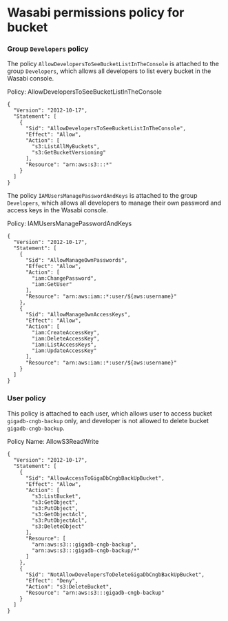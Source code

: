 # Wasabi permissions policy for bucket


### Group `Developers` policy

The policy `AllowDevelopersToSeeBucketListInTheConsole` is attached to the group `Developers`, which allows all developers to list every bucket in the Wasabi console. 

Policy: AllowDevelopersToSeeBucketListInTheConsole
```
{
  "Version": "2012-10-17",
  "Statement": [
    {
      "Sid": "AllowDevelopersToSeeBucketListInTheConsole",
      "Effect": "Allow",
      "Action": [
        "s3:ListAllMyBuckets",
        "s3:GetBucketVersioning"
      ],
      "Resource": "arn:aws:s3:::*"
    }
  ]
}
```

The policy `IAMUsersManagePasswordAndKeys` is  attached to the group `Developers`, which allows all developers to manage their own password and access keys in the Wasabi console.

Policy: IAMUsersManagePasswordAndKeys
```
{
  "Version": "2012-10-17",
  "Statement": [
    {
      "Sid": "AllowManageOwnPasswords",
      "Effect": "Allow",
      "Action": [
        "iam:ChangePassword",
        "iam:GetUser"
      ],
      "Resource": "arn:aws:iam::*:user/${aws:username}"
    },
    {
      "Sid": "AllowManageOwnAccessKeys",
      "Effect": "Allow",
      "Action": [
        "iam:CreateAccessKey",
        "iam:DeleteAccessKey",
        "iam:ListAccessKeys",
        "iam:UpdateAccessKey"
      ],
      "Resource": "arn:aws:iam::*:user/${aws:username}"
    }
  ]
}
```

### User policy
This policy is attached to each user, which allows user to access bucket `gigadb-cngb-backup` only, and developer is not allowed to delete bucket `gigadb-cngb-backup`. 

Policy Name: AllowS3ReadWrite
```
{
  "Version": "2012-10-17",
  "Statement": [
    {
      "Sid": "AllowAccessToGigaDbCngbBackUpBucket",
      "Effect": "Allow",
      "Action": [
        "s3:ListBucket",
        "s3:GetObject",
        "s3:PutObject",
        "s3:GetObjectAcl",
        "s3:PutObjectAcl",
        "s3:DeleteObject"
      ],
      "Resource": [
        "arn:aws:s3:::gigadb-cngb-backup",
        "arn:aws:s3:::gigadb-cngb-backup/*"
      ]
    },
    {
      "Sid": "NotAllowDevelopersToDeleteGigaDbCngbBackUpBucket",
      "Effect": "Deny",
      "Action": "s3:DeleteBucket",
      "Resource": "arn:aws:s3:::gigadb-cngb-backup"
    }
  ]
}
```